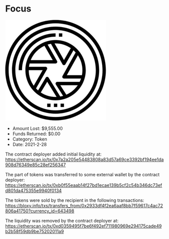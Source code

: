 # Focus
![Focus](/rektimages/Focus.png)
- Amount Lost: $9,555.00
- Funds Returned: $0.00
- Category: Token
- Date: 2021-2-28

The contract deployer added initial liquidity at:  
https://etherscan.io/tx/0x7a2a205e54483808a83d57a69ce3392bf194ee1da908d76349e85c28ef256347  
  
The part of tokens was transferred to some external wallet by the contract deployer:  
https://etherscan.io/tx/0xb0f55eaab14f27bd1ecae139b5cf2c54b346dc73efd801da475355e9940f0134  
  
The tokens were sold by the recipient in the following transactions:  
https://bloxy.info/txs/transfers_from/0x2933df4f2ea6aaf8bb7f59617c4ac72806a41750?currency_id=643498  
  
The liquidity was removed by the contract deployer at:  
https://etherscan.io/tx/0xd0359495f7be6f492ef711980969e294175cade49b2b58f59db9be75202011a9



